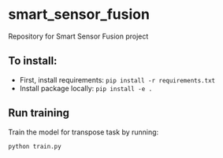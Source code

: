 # smart_sensor_fusion
Repository for Smart Sensor Fusion project

## To install:
* First, install requirements: `pip install -r requirements.txt`
* Install package locally: `pip install -e .`

## Run training
Train the model for transpose task by running:

`python train.py`
